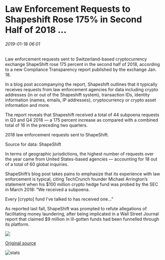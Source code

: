 # Law Enforcement Requests to Shapeshift Rose 175% in Second Half of 2018 ...

###### 2019-01-18 06:01

Law enforcement requests sent to Switzerland-based cryptocurrency exchange ShapeShift rose 175 percent in the second half of 2018, according to a new Compliance Transparency report published by the exchange Jan. 18.

In a blog post accompanying the report, Shapeshift outlines that it typically receives requests from law enforcement agencies for data including crypto addresses (in or out of the Shapeshift system), transaction IDs, identity information (names, emails, IP addresses), cryptocurrency or crypto asset information and more.

The report reveals that Shapeshift received a total of 44 subpoena requests in Q3 and Q4 2018 — a 175 percent increase as compared with a combined total of 16 in the preceding two quarters.

2018 law enforcement requests sent to ShapeShift.

Source for data: ShapeShift

In terms of geographic jurisdictions, the highest number of requests over the year came from United States-based agencies — accounting for 18 out of a total of 60 global inquiries.

ShapeShift’s blog post takes pains to emphasize that its experience with law enforcement is typical, citing TechCrunch founder Michael Arrington’s statement when his $100 million crypto hedge fund was probed by the SEC in March 2018: “We received a subpoena.

Every \[crypto\] fund I’ve talked to has received one…”

As reported last fall, ShapeShift was prompted to refute allegations of facilitating money laundering, after being implicated in a Wall Street Journal report that claimed $9 million in ill-gotten funds had been funnelled through its platform.

![](https://s3.cointelegraph.com/storage/uploads/view/13618cc85df7f2c31a9b56258e794125.png)

[Original source](https://cointelegraph.com/news/law-enforcement-requests-to-shapeshift-rose-175-in-second-half-of-2018)

![stats](https://c.statcounter.com/11760860/0/a89fa40b/1/ "stats")
